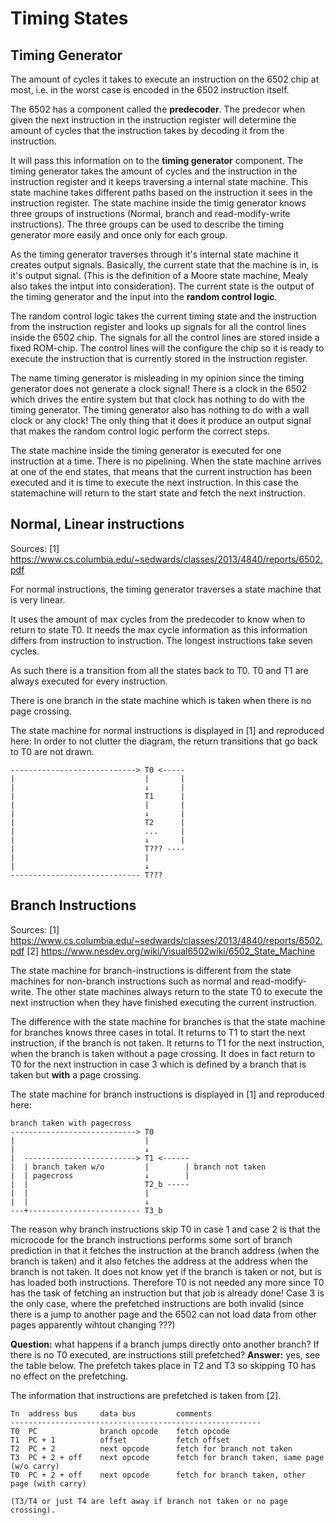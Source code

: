 # Timing States

## Timing Generator

The amount of cycles it takes to execute an instruction on the 6502 chip at most, i.e. in
the worst case is encoded in the 6502 instruction itself.

The 6502 has a component called the **predecoder**. The predecor when given the next instruction 
in the instruction register will determine the amount of cycles that the instruction takes by
decoding it from the instruction.

It will pass this information on to the **timing generator** component. The timing generator takes
the amount of cycles and the instruction in the instruction register and it keeps traversing
a internal state machine. This state machine takes different paths based on the instruction
it sees in the instruction register. The state machine inside the timig generator knows three
groups of instructions (Normal, branch and read-modify-write instructions). The three groups
can be used to describe the timing generator more easily and once only for each group.

As the timing generator traverses through it's internal state machine it creates output signals.
Basically, the current state that the machine is in, is it's output signal. (This is the
definition of a Moore state machine, Mealy also takes the intput into consideration). The current
state is the output of the timing generator and the input into the **random control logic**.

The random control logic takes the current timing state and the instruction from the instruction
register and looks up signals for all the control lines inside the 6502 chip. The signals for
all the control lines are stored inside a fixed ROM-chip. The control lines will the configure
the chip so it is ready to execute the instruction that is currently stored in the instruction
register.

The name timing generator is misleading in my opinion since the timing generator does not 
generate a clock signal! There is a clock in the 6502 which drives the entire system but that
clock has nothing to do with the timing generator. The timing generator also has nothing to do 
with a wall clock or any clock! The only thing that it does it produce an output signal that 
makes the random control logic perform the correct steps.

The state machine inside the timing generator is executed for one instruction at a time. There
is no pipelining. When the state machine arrives at one of the end states, that means that
the current instruction has been executed and it is time to execute the next instruction.
In this case the statemachine will return to the start state and fetch the next instruction.

## Normal, Linear instructions

Sources:
[1] https://www.cs.columbia.edu/~sedwards/classes/2013/4840/reports/6502.pdf

For normal instructions, the timing generator traverses a state machine that is very linear.

It uses the amount of max cycles from the predecoder to know when to return to state T0.
It needs the max cycle information as this information differs from instruction to instruction.
The longest instructions take seven cycles.

As such there is a transition from all the states back to T0.
T0 and T1 are always executed for every instruction.

There is one branch in the state machine which is taken when there is no page crossing.

The state machine for normal instructions is displayed in [1] and reproduced here:
In order to not clutter the diagram, the return transitions that go back to T0 are not drawn.

```
----------------------------> T0 <-----
|                             |       |
|                             ↓       |
|                             T1      |
|                             |       |
|                             ↓       |
|                             T2      |
|                             ...     |
|                             ↓       |
|                             T??? ----
|                             |
|                             ↓
----------------------------- T???
```

## Branch Instructions

Sources:
[1] https://www.cs.columbia.edu/~sedwards/classes/2013/4840/reports/6502.pdf
[2] https://www.nesdev.org/wiki/Visual6502wiki/6502_State_Machine

The state machine for branch-instructions is different from the state machines for non-branch instructions
such as normal and read-modify-write. The other state machines always return to the state T0 to execute the 
next instruction when they have finished executing the current instruction.

The difference with the state machine for branches is that the state machine for branches knows three 
cases in total. It returns to T1 to start the next instruction, if the branch is not taken. It returns to
T1 for the next instruction, when the branch is taken without a page crossing. It does in fact return
to T0 for the next instruction in case 3 which is defined by a branch that is taken but **with** a page 
crossing.

The state machine for branch instructions is displayed in [1] and reproduced here:

```
branch taken with pagecross
----------------------------> T0
|                             |
|                             ↓
|  -------------------------> T1 <------
|  | branch taken w/o         |        | branch not taken
|  | pagecross                ↓        |
|  |                          T2_b -----
|  |                          |
|  |                          ↓
---+------------------------- T3_b                    
```

The reason why branch instructions skip T0 in case 1 and case 2 is that the microcode for the branch
instructions performs some sort of branch prediction in that it fetches the instruction at the branch
address (when the branch is taken) and it also fetches the address at the address when the branch 
is not taken. It does not know yet if the branch is taken or not, but is has loaded both instructions.
Therefore T0 is not needed any more since T0 has the task of fetching an instruction but that job is 
already done! Case 3 is the only case, where the prefetched instructions are both invalid (since there
is a jump to another page and the 6502 can not load data from other pages apparently wihtout changing ???)

**Question:** what happens if a branch jumps directly onto another branch? If there is no T0 executed, are
instructions still prefetched?
**Answer:** yes, see the table below. The prefetch takes place in T2 and T3 so skipping T0 has no effect
on the prefetching.

The information that instructions are prefetched is taken from [2].

```
Tn  address bus     data bus         comments
--------------------------------------------------------
T0  PC              branch opcode    fetch opcode
T1  PC + 1          offset           fetch offset
T2  PC + 2          next opcode      fetch for branch not taken
T3  PC + 2 + off    next opcode      fetch for branch taken, same page (w/o carry)
T0  PC + 2 + off    next opcode      fetch for branch taken, other page (with carry)

(T3/T4 or just T4 are left away if branch not taken or no page crossing).
```